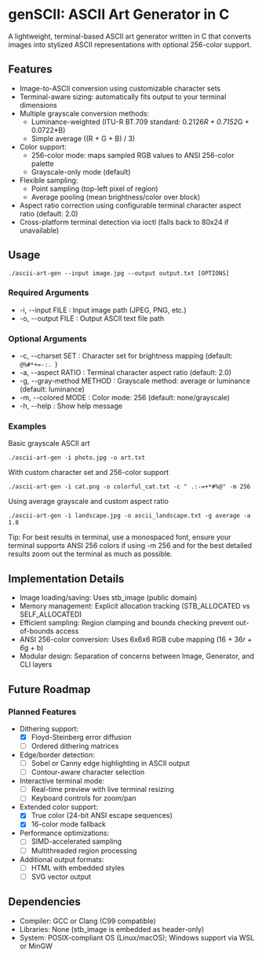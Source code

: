 # genSCII: ASCII Art Generator in C

A lightweight, terminal-based ASCII art generator written in C that converts images into stylized ASCII representations with optional 256-color support.

## Features

- Image-to-ASCII conversion using customizable character sets
- Terminal-aware sizing: automatically fits output to your terminal dimensions
- Multiple grayscale conversion methods:
  - Luminance-weighted (ITU-R BT.709 standard: 0.2126*R + 0.7152*G + 0.0722*B)
  - Simple average ((R + G + B) / 3)
- Color support:
  - 256-color mode: maps sampled RGB values to ANSI 256-color palette
  - Grayscale-only mode (default)
- Flexible sampling:
  - Point sampling (top-left pixel of region)
  - Average pooling (mean brightness/color over block)
- Aspect ratio correction using configurable terminal character aspect ratio (default: 2.0)
- Cross-platform terminal detection via ioctl (falls back to 80x24 if unavailable)

## Usage
```
./ascii-art-gen --input image.jpg --output output.txt [OPTIONS]
```

### Required Arguments

- -i, --input FILE      : Input image path (JPEG, PNG, etc.)
- -o, --output FILE     : Output ASCII text file path

### Optional Arguments

- -c, --charset SET        : Character set for brightness mapping (default: `@%#*+=-:. `)
- -a, --aspect RATIO       : Terminal character aspect ratio (default: 2.0)
- -g, --gray-method METHOD : Grayscale method: average or luminance (default: luminance)
- -m, --colored MODE       : Color mode: 256 (default: none/grayscale)
- -h, --help               : Show help message

### Examples

Basic grayscale ASCII art
```
./ascii-art-gen -i photo.jpg -o art.txt
```

With custom character set and 256-color support
```
./ascii-art-gen -i cat.png -o colorful_cat.txt -c " .:-=+*#%@" -m 256
```

Using average grayscale and custom aspect ratio
```
./ascii-art-gen -i landscape.jpg -o ascii_landscape.txt -g average -a 1.8
```

Tip: For best results in terminal, use a monospaced font, ensure your terminal supports ANSI 256 colors if using -m 256 and for the best detailed results zoom out the terminal as much as possible.

## Implementation Details

- Image loading/saving: Uses stb_image (public domain)
- Memory management: Explicit allocation tracking (STB_ALLOCATED vs SELF_ALLOCATED)
- Efficient sampling: Region clamping and bounds checking prevent out-of-bounds access
- ANSI 256-color conversion: Uses 6x6x6 RGB cube mapping (16 + 36*r + 6*g + b)
- Modular design: Separation of concerns between Image, Generator, and CLI layers

## Future Roadmap

### Planned Features

- Dithering support:
  - [x] Floyd-Steinberg error diffusion
  - [ ] Ordered dithering matrices
- Edge/border detection:
  - [ ] Sobel or Canny edge highlighting in ASCII output
  - [ ] Contour-aware character selection
- Interactive terminal mode:
  - [ ] Real-time preview with live terminal resizing
  - [ ] Keyboard controls for zoom/pan
- Extended color support:
  - [x] True color (24-bit ANSI escape sequences)
  - [x] 16-color mode fallback
- Performance optimizations:
  - [ ] SIMD-accelerated sampling
  - [ ] Multithreaded region processing
- Additional output formats:
  - [ ] HTML with embedded styles
  - [ ] SVG vector output

## Dependencies

- Compiler: GCC or Clang (C99 compatible)
- Libraries: None (stb_image is embedded as header-only)
- System: POSIX-compliant OS (Linux/macOS); Windows support via WSL or MinGW
